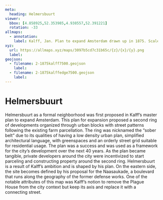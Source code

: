 ```yaml
---
meta:
  heading: Helmersbuurt
viewer:
  bbox: [4.858925,52.353985,4.938557,52.391221]
  rotation: -33
allmaps:
  - annotation:
    label: Kalff, Jan. Plan to expand Amsterdam drawn up in 1875. Scale 1:7500. Stadsarchief Amsterdam. Originally published by JC Loman Jr. Two types of maps were made of the expansion plan that the Director of Public Works J. Kalff designed in 1875 a large overview map (SAA 10035/462) and the smaller version described here. 1875-76. Accessed Oct 2023.
xyz:
  url: https://allmaps.xyz/maps/3097b5cd7c31b65c/{z}/{x}/{y}.png
  label: 
geojson: 
  - filename: 2-1875kalff7500.geojson
    label: 
  - filename: 2-1875kalffedge7500.geojson
    label: 
---
```

# Helmersbuurt
Helmersbuurt as a formal neighborhood was first proposed in Kalff’s master plan to expand Amsterdam. This plan for expansion proposed a second ring of developments organized through urban blocks with street patterns following the existing farm parcellation. The ring was nicknamed the “sober belt” due to its qualities of having a low density urban plan, simplified architectural language, with greenspaces and an orderly street grid suitable for residential usage. The plan was a success and was used as a framework for the city’s development over the next 40 years. As the plan became tangible, private developers around the city were incentivized to start parceling and constructing property around the second ring. Helmersbuurt is a result of Kalff’s ambition and is shaped by his plan. On the eastern side, the site becomes defined by his proposal for the Naasaukade, a boulevard that runs along the geography of the former defense works. One of the notable attributes of this map was Kalff’s notion to remove the Plague House from the city context but keep its axis and replace it with a connecting street.